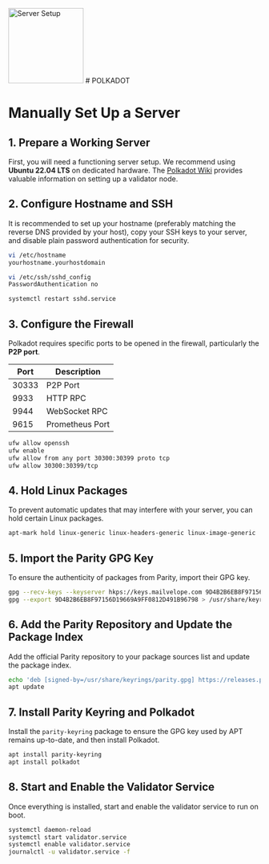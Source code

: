 <img src="https://imagizer.imageshack.com/img923/2583/fR9IY1.png" alt="Server Setup" width="150"/> # POLKADOT

# Manually Set Up a Server

## 1. Prepare a Working Server
First, you will need a functioning server setup. We recommend using **Ubuntu 22.04 LTS** on dedicated hardware. The [Polkadot Wiki](https://wiki.polkadot.network/docs/maintain-guides-how-to-validate-kusama) provides valuable information on setting up a validator node.

## 2. Configure Hostname and SSH
It is recommended to set up your hostname (preferably matching the reverse DNS provided by your host), copy your SSH keys to your server, and disable plain password authentication for security.

```bash
vi /etc/hostname
yourhostname.yourhostdomain

vi /etc/ssh/sshd_config
PasswordAuthentication no

systemctl restart sshd.service
```

## 3. Configure the Firewall
Polkadot requires specific ports to be opened in the firewall, particularly the **P2P port**.

| Port   | Description      |
|--------|------------------|
| 30333  | P2P Port         |
| 9933   | HTTP RPC         |
| 9944   | WebSocket RPC    |
| 9615   | Prometheus Port  |

```bash
ufw allow openssh
ufw enable
ufw allow from any port 30300:30399 proto tcp
ufw allow 30300:30399/tcp
```

## 4. Hold Linux Packages
To prevent automatic updates that may interfere with your server, you can hold certain Linux packages.

```bash
apt-mark hold linux-generic linux-headers-generic linux-image-generic
```

## 5. Import the Parity GPG Key
To ensure the authenticity of packages from Parity, import their GPG key.

```bash
gpg --recv-keys --keyserver hkps://keys.mailvelope.com 9D4B2B6EB8F97156D19669A9FF0812D491B96798
gpg --export 9D4B2B6EB8F97156D19669A9FF0812D491B96798 > /usr/share/keyrings/parity.gpg
```

## 6. Add the Parity Repository and Update the Package Index
Add the official Parity repository to your package sources list and update the package index.

```bash
echo 'deb [signed-by=/usr/share/keyrings/parity.gpg] https://releases.parity.io/deb release main' > /etc/apt/sources.list.d/parity.list
apt update
```

## 7. Install Parity Keyring and Polkadot
Install the `parity-keyring` package to ensure the GPG key used by APT remains up-to-date, and then install Polkadot.

```bash
apt install parity-keyring
apt install polkadot
```

## 8. Start and Enable the Validator Service
Once everything is installed, start and enable the validator service to run on boot.

```bash
systemctl daemon-reload
systemctl start validator.service
systemctl enable validator.service
journalctl -u validator.service -f
```
